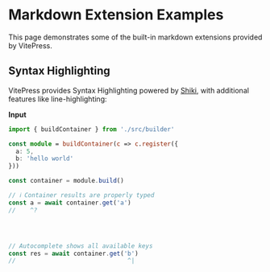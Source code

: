 # Markdown Extension Examples

This page demonstrates some of the built-in markdown extensions provided by VitePress.

## Syntax Highlighting

VitePress provides Syntax Highlighting powered by [Shiki](https://github.com/shikijs/shiki), with additional features like line-highlighting:

**Input**

```ts twoslash
import { buildContainer } from './src/builder'

const module = buildContainer(c => c.register({
  a: 5,
  b: 'hello world'
}))

const container = module.build()

// ℹ️ Container results are properly typed
const a = await container.get('a')
//    ^?




// Autocomplete shows all available keys
const res = await container.get('b')
//                               ^|




 
```
<!-- 
```ts twoslash
import { containerBuilder } from './src/index'

const helper = containerBuilder('helper', c => c.register({
  currentDate: () => Date.now(),
  sthElse: '555'
}))

const config = containerBuilder('config', c => c.register({
  env: 'production',
  dbUrl: 'dsakfjhaslfjsfa'
}))

const module = containerBuilder('main', c => c.register({
  a: 5,
  b: 'hello world'
}).registerSubmodule({ helper, config }))

const container = module()
const a = await container.get('a')
//                             ^|
``` -->